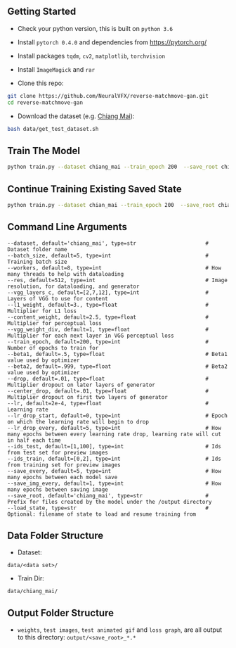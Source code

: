 
## Getting Started
- Check your python version, this is built on `python 3.6`
- Install `pytorch 0.4.0` and dependencies from https://pytorch.org/
- Install packages `tqdm`, `cv2`, `matplotlib`, `torchvision`
- Install `ImageMagick` and `rar`

- Clone this repo:
```bash
git clone https://github.com/NeuralVFX/reverse-matchmove-gan.git
cd reverse-matchmove-gan
```
- Download the dataset (e.g. [Chiang Mai](http://neuralvfx.com/datasets/reverse_matchmove/chiang_mai.rar)):
```bash
bash data/get_test_dataset.sh
```

## Train The Model
```bash
python train.py --dataset chiang_mai --train_epoch 200  --save_root chiang_mai
```

## Continue Training Existing Saved State
```bash
python train.py --dataset chian_mai --train_epoch 200  --save_root chiang_mai --load_state output/chiang_mai_3.json
```

## Command Line Arguments
```
--dataset, default='chiang_mai', type=str                      # Dataset folder name
--batch_size, default=5, type=int                              # Training batch size
--workers, default=8, type=int                                 # How many threads to help with dataloading
--res, default=512, type=int                                   # Image resolution, for dataloading, and generator
--vgg_layers_c, default=[2,7,12], type=int                     # Layers of VGG to use for content
--l1_weight, default=3., type=float                            # Multiplier for L1 loss
--content_weight, default=2.5, type=float                      # Multiplier for perceptual loss
--vgg_weight_div, default=1, type=float                        # Multiplier for each next layer in VGG perceptual loss
--train_epoch, default=200, type=int                           # Number of epochs to train for
--beta1, default=.5, type=float                                # Beta1 value used by optimizer
--beta2, default=.999, type=float                              # Beta2 value used by optimizer
--drop, default=.01, type=float                                # Multiplier dropout on later layers of generator
--center_drop, default=.01, type=float                         # Multiplier dropout on first two layers of generator
--lr, default=2e-4, type=float                                 # Learning rate
--lr_drop_start, default=0, type=int                           # Epoch on which the learning rate will begin to drop
--lr_drop_every, default=5, type=int                           # How many epochs between every learning rate drop, learning rate will cut in half each time
--ids_test, default=[1,100], type=int                          # Ids from test set for preview images
--ids_train, default=[0,2], type=int                           # Ids from training set for preview images
--save_every, default=5, type=int                              # How many epochs between each model save
--save_img_every, default=1, type=int                          # How many epochs between saving image
--save_root, default='chiang_mai', type=str                    # Prefix for files created by the model under the /output directory
--load_state, type=str                                         # Optional: filename of state to load and resume training from
```

## Data Folder Structure

- Dataset:

`data/<data set>/`

- Train Dir:

`data/chiang_mai/`

## Output Folder Structure

- `weights`, `test images`, `test animated gif` and `loss graph`, are all output to this directory: `output/<save_root>_*.*`

